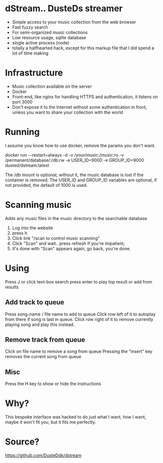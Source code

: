 dStream.. DusteDs streamer
====
- Simple access to your music collection from the web browser
- Fast fuzzy search
- For semi-organized music collections
- Low resource usage, sqlite database
- single active process (node)
- totally a halfhearted hack, except for this markup file that I did spend a lot of time making

Infrastructure
====
- Music collection available on the server
- Docker
- Front-end, like nginx for handling HTTPS and authentication, it listens on port 3000
- Don't expose it to the Internet without some authentication in front, unless you want to share your collection with the world

Running
====
I assume you know how to use docker, remove the params you don't want.

docker run --restart=always -d -v /your/music:/music:ro -v /permanent/database/:/db:rw -e USER_ID=9000 -e GROUP_ID=9000 dusted/dstream:latest

The /db mount is optional, without it, the music database is lost if the container is removed.
The USER_ID and GROUP_ID variables are optional, if not provided, the default of 1000 is used.

Scanning music
====
Adds any music files in the music directory to the searchable database
1. Log into the website
2. press h
3. Click link "/scan to control music scanning"
4. Click "Scan" and wait.. press refresh if you're impatient,
5. It's done with "Scan" appears again, go back, you're done.

Using
====
Press J or click text-box
search
press enter to play top result or add from results

Add track to queue
----
Press song-name / file name to add to queue
Click row left of it to autoplay from there if song is last in queue.
Click row right of it to remove currently playing song and play this instead.

Remove track from queue
----
Click on file name to remove a song from queue
Pressing the "insert" key removes the current song from queue

Misc
----
Press the H key to show or hide the instructions

Why?
====
This bespoke interface was hacked to do just what I want, how I want,
maybe it won't fit you, but it fits me perfectly.

Source?
====
https://github.com/DusteDdk/dstream
